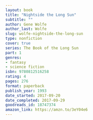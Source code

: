 ```yaml
---
layout: book
title: "Nightside the Long Sun"
subtitle: ""
author: Gene Wolfe
author_last: Wolfe
slug: wolfe-nightside-the-long-sun
type: nonfiction
cover: true
series: The Book of the Long Sun
part: 1
genres:
- fantasy
- science fiction
isbn: 9780812516258
rating: 4
pages: 276
format: paperback
publish_year: 1993
date_started: 2017-09-20
date_completed: 2017-09-29
goodreads_id: 18747374
amazon_link: https://amzn.to/3eY04e6
---
```

